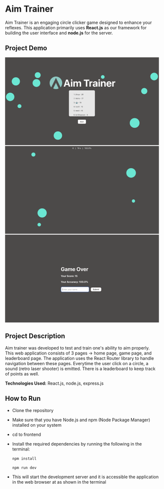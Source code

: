 # Aim Trainer

Aim Trainer is an engaging circle clicker game designed to enhance your reflexes. This application primarily uses **React.js** as our framework for building the user interface and **node.js** for the server.

## Project Demo

![Leaderboard](frontend/src/assets/Leaderboard.png)
![GamePage](<frontend/src/assets/Game page.png>)
![GameOver](<frontend/src/assets/Game over.png>)

## Project Description

Aim trainer was developed to test and train one's ability to aim properly. This web application consists of 3 pages -> home page, game page, and leaderboard page. The application uses the React Router library to handle navigation between these pages. Everytime the user click on a circle, a sound (retro laser shooter) is emitted. There is a leaderboard to keep track of points as well.

**Technologies Used:** React.js, node.js, express.js

## How to Run

- Clone the repository
- Make sure that you have Node.js and npm (Node Package Manager) installed on your system
- cd to frontend
- Install the required dependencies by running the following in the terminal:

  ```
  npm install
  ```

  ```
  npm run dev
  ```

- This will start the development server and it is accessible the application in the web browser at as shown in the terminal
